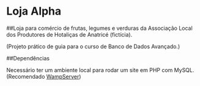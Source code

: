 # Loja Alpha
##Loja para comércio de frutas, legumes e verduras da Associação Local dos Produtores de Hotaliças de Anatricé (fictícia).

(Projeto prático de guia para o curso de Banco de Dados Avançado.)

##Dependências 

Necessário ter um ambiente local para rodar um site em PHP com MySQL.
(Recomendado [WampServer](https://www.wampserver.com/en/))